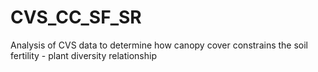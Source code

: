 # CVS_CC_SF_SR
Analysis of CVS data to determine how canopy cover constrains the soil fertility - plant diversity relationship
